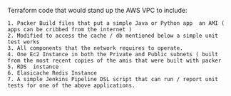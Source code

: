 Terraform code that would stand up the AWS VPC to include:

    1. Packer Build files that put a simple Java or Python app  an AMI ( apps can be cribbed from the internet )
    2. Modified to access the cache / db mentioned below a simple unit test works
    3. All components that the network requires to operate.
    4. One Ec2 Instance in both the Private and Public subnets ( built from the most recent copies of the amis that were built with packer
    5. RDS  instance
    6. Elasicache Redis Instance
    7. A simple Jenkins Pipeline DSL script that can run / report unit tests for one of the above applications.
